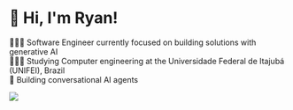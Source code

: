 # 👋 Hi, I'm Ryan!
👩🏻‍💻 Software Engineer currently focused on building solutions with generative AI<br/>
👩🏻‍🎓 Studying Computer engineering at the Universidade Federal de Itajubá (UNIFEI), Brazil<br/>
🤖 Building conversational AI agents

<!-- GitHub stats from https://github.com/anuraghazra/github-readme-stats -->
![](https://github-readme-stats.vercel.app/api?username=iRyanRib&theme=radical&hide_border=false&include_all_commits=true&count_private=true)<br/>
